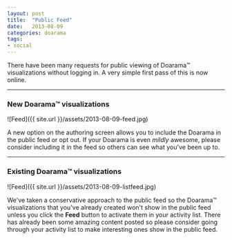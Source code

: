 ```yaml
---
layout: post
title:  "Public Feed"
date:   2013-08-09
categories: doarama
tags: 
- social
---
```


There have been many requests for public viewing of Doarama&trade; visualizations without logging in.  A very simple first pass of this is now online.

***

### New Doarama&trade; visualizations

![Feed]({{ site.url }}/assets/2013-08-09-feed.jpg)

A new option on the authoring screen allows you to include the Doarama in the public feed or opt out.  If your Doarama is even _mildly_ awesome, please consider including it in the feed so others can see what you've been up to.

***

### Existing Doarama&trade; visualizations

![Feed]({{ site.url }}/assets/2013-08-09-listfeed.jpg)

We've taken a conservative approach to the public feed so the Doarama&trade; visualizations that you've already created won't show in the public feed unless you click the **Feed**  button to activate them in your activity list.  There has already been some amazing content posted so please consider going through your activity list to make interesting ones show in the public feed.


